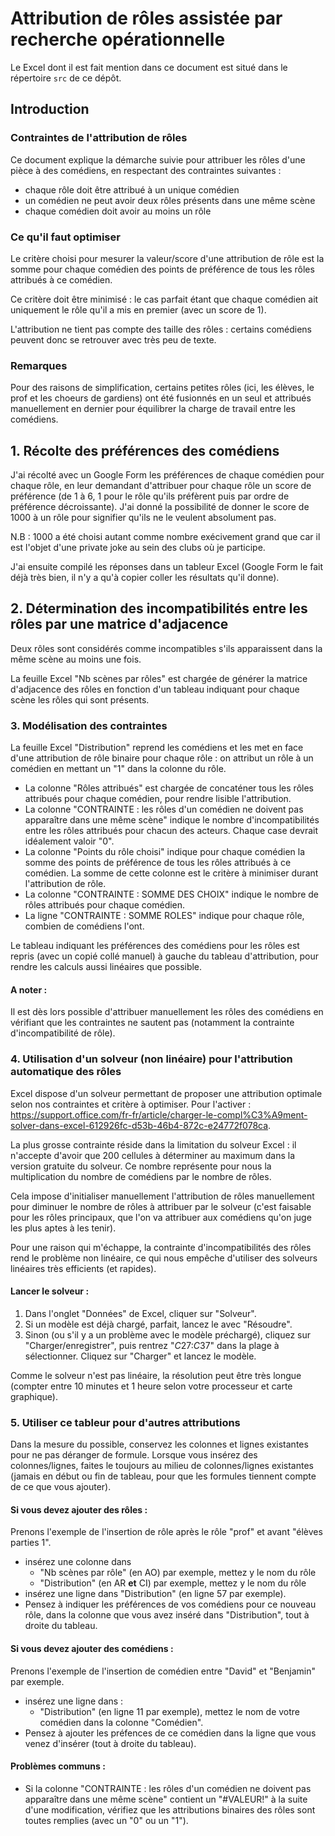 # Attribution de rôles assistée par recherche opérationnelle

Le Excel dont il est fait mention dans ce document est situé dans le répertoire `src` de ce dépôt.

## Introduction

### Contraintes de l'attribution de rôles
Ce document explique la démarche suivie pour attribuer les rôles d'une pièce à des comédiens, en respectant des contraintes suivantes :
- chaque rôle doit être attribué à un unique comédien
- un comédien ne peut avoir deux rôles présents dans une même scène
- chaque comédien doit avoir au moins un rôle

### Ce qu'il faut optimiser

Le critère choisi pour mesurer la valeur/score d'une attribution de rôle est la somme pour chaque comédien des points de préférence de tous les rôles attribués à ce comédien.

Ce critère doit être minimisé : le cas parfait étant que chaque comédien ait uniquement le rôle qu'il a mis en premier (avec un score de 1).

L'attribution ne tient pas compte des taille des rôles : certains comédiens peuvent donc se retrouver avec très peu de texte.

### Remarques
Pour des raisons de simplification, certains petites rôles (ici, les élèves, le prof et les choeurs de gardiens) ont été fusionnés en un seul et attribués manuellement en dernier pour équilibrer la charge de travail entre les comédiens.


## 1. Récolte des préférences des comédiens

J'ai récolté avec un Google Form les préférences de chaque comédien pour chaque rôle, en leur demandant d'attribuer pour chaque rôle un score de préférence (de 1 à 6, 1 pour le rôle qu'ils préfèrent puis par ordre de préférence décroissante). J'ai donné la possibilité de donner le score de 1000 à un rôle pour signifier qu'ils ne le veulent absolument pas.

N.B : 1000 a été choisi autant comme nombre exécivement grand que car il est l'objet d'une private joke au sein des clubs où je participe.


J'ai ensuite compilé les réponses dans un tableur Excel (Google Form le fait déjà très bien, il n'y a qu'à copier coller les résultats qu'il donne).

## 2. Détermination des incompatibilités entre les rôles par une matrice d'adjacence

Deux rôles sont considérés comme incompatibles s'ils apparaissent dans la même scène au moins une fois.

La feuille Excel "Nb scènes par rôles" est chargée de générer la matrice d'adjacence des rôles en fonction d'un tableau indiquant pour chaque scène les rôles qui sont présents.

### 3. Modélisation des contraintes

La feuille Excel "Distribution" reprend les comédiens et les met en face d'une attribution de rôle binaire pour chaque rôle : on attribut un rôle à un comédien en mettant un "1" dans la colonne du rôle.

- La colonne "Rôles attribués" est chargée de concaténer tous les rôles attribués pour chaque comédien, pour rendre lisible l'attribution.
- La colonne "CONTRAINTE : les rôles d'un comédien ne doivent pas apparaître dans une même scène" indique le nombre d'incompatibilités entre les rôles attribués pour chacun des acteurs. Chaque case devrait idéalement valoir "0".
- La colonne "Points du rôle choisi" indique pour chaque comédien la somme des points de préférence de tous les rôles attribués à ce comédien. La somme de cette colonne est le critère à minimiser durant l'attribution de rôle.
- La colonne "CONTRAINTE : SOMME DES CHOIX" indique le nombre de rôles attribués pour chaque comédien.
- La ligne "CONTRAINTE : SOMME ROLES" indique pour chaque rôle, combien de comédiens l'ont.

Le tableau indiquant les préférences des comédiens pour les rôles est repris (avec un copié collé manuel) à gauche du tableau d'attribution, pour rendre les calculs aussi linéaires que possible.

#### A noter :
Il est dès lors possible d'attribuer manuellement les rôles des comédiens en vérifiant que les contraintes ne sautent pas (notamment la contrainte d'incompatibilité de rôle).

### 4. Utilisation d'un solveur (non linéaire) pour l'attribution automatique des rôles

Excel dispose d'un solveur permettant de proposer une attribution optimale selon nos contraintes et critère à optimiser. Pour l'activer : https://support.office.com/fr-fr/article/charger-le-compl%C3%A9ment-solver-dans-excel-612926fc-d53b-46b4-872c-e24772f078ca.

 La plus grosse contrainte réside dans la limitation du solveur Excel : il n'accepte d'avoir que 200 cellules à déterminer au maximum dans la version gratuite du solveur. Ce nombre représente pour nous la multiplication du nombre de comédiens par le nombre de rôles.

 Cela impose d'initialiser manuellement l'attribution de rôles manuellement pour diminuer le nombre de rôles à attribuer par le solveur (c'est faisable pour les rôles principaux, que l'on va attribuer aux comédiens qu'on juge les plus aptes à les tenir).

 Pour une raison qui m'échappe, la contrainte d'incompatibilités des rôles rend le problème non linéaire, ce qui nous empêche d'utiliser des solveurs linéaires très efficients (et rapides).

#### Lancer le solveur :

1. Dans l'onglet "Données" de Excel, cliquer sur "Solveur".
2. Si un modèle est déjà chargé, parfait, lancez le avec "Résoudre".
3. Sinon (ou s'il y a un problème avec le modèle préchargé), cliquez sur "Charger/enregistrer", puis rentrez "$C$27:$C$37" dans la plage à sélectionner. Cliquez sur "Charger" et lancez le modèle.

Comme le solveur n'est pas linéaire, la résolution peut être très longue (compter entre 10 minutes et 1 heure selon votre processeur et carte graphique).

### 5. Utiliser ce tableur pour d'autres attributions

Dans la mesure du possible, conservez les colonnes et lignes existantes pour ne pas déranger de formule.
Lorsque vous insérez des colonnes/lignes, faites le toujours au milieu de colonnes/lignes existantes (jamais en début ou fin de tableau, pour que les formules tiennent compte de ce que vous ajouter).

#### Si vous devez ajouter des rôles :
Prenons l'exemple de l'insertion de rôle après le rôle "prof" et avant "élèves parties 1".

- insérez une colonne dans
  - "Nb scènes par rôle" (en AO) par exemple, mettez y le nom du rôle
  - "Distribution" (en AR **et** CI) par exemple, mettez y le nom du rôle
- insérez une ligne dans "Distribution" (en ligne 57 par exemple).
- Pensez à indiquer les préférences de vos comédiens pour ce nouveau rôle, dans la colonne que vous avez inséré dans "Distribution", tout à droite du tableau.

#### Si vous devez ajouter des comédiens :

Prenons l'exemple de l'insertion de comédien entre "David" et "Benjamin" par exemple.

- insérez une ligne dans :
  - "Distribution" (en ligne 11 par exemple), mettez le nom de votre comédien dans la colonne "Comédien".
- Pensez à ajouter les préfences de ce comédien dans la ligne que vous venez d'insérer (tout à droite du tableau).


#### Problèmes communs :

- Si la colonne "CONTRAINTE : les rôles d'un comédien ne doivent pas apparaître dans une même scène" contient un "#VALEUR!" à la suite d'une modification, vérifiez que les attributions binaires des rôles sont toutes remplies (avec un "0" ou un "1").
